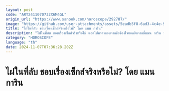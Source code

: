 ```yaml
---
layout: post
code: "ART2411070732X6M4GL"
origin_url: "https://www.sanook.com/horoscope/292787/"
image: "https://github.com/user-attachments/assets/5eadb5f8-6ad3-4c4e-9473-4d787560de4e"
title: "ไฝในที่ลับ ชอบเรื่องเซ็กส์จริงหรือไม่? โดย แมน การิน"
description: "ไฝในที่ลับ ชอบเรื่องเซ็กส์จริงหรือไม่ แอดไปหาคำตอบจากข้อข้องใจยอดฮิตจากพี่แมน การิน ของมาให้แล้วค่ะ"
category: "HOROSCOPE"
language: "th"
date: 2024-11-07T07:36:28.202Z
---
```


# ไฝในที่ลับ ชอบเรื่องเซ็กส์จริงหรือไม่? โดย แมน การิน